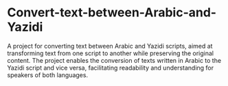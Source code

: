 # Convert-text-between-Arabic-and-Yazidi
A project for converting text between Arabic and Yazidi scripts, aimed at transforming text from one script to another while preserving the original content. The project enables the conversion of texts written in Arabic to the Yazidi script and vice versa, facilitating readability and understanding for speakers of both languages.
